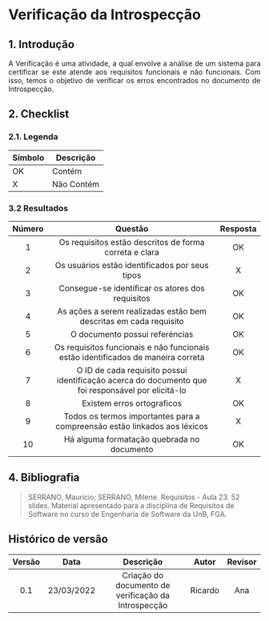 # Verificação da Introspecção

## 1. Introdução
<p style="text-align: justify;"> A Verificação é uma atividade, a qual envolve a análise de um sistema para certificar se este atende aos requisitos funcionais e não funcionais. Com isso, temos o objetivo de verificar os erros encontrados no documento de Introspecção.
</p>

## 2. Checklist

### 2.1. Legenda
|Símbolo|Descrição|
|--|--|
|OK|Contém|
|X|Não Contém|

### 3.2 Resultados

|Número|Questão|Resposta|
|:-:|:-:|:-:|
|1|Os requisitos estão descritos de forma correta e clara|OK|
|2|Os usuários estão identificados por seus tipos|X|
|3|Consegue-se identificar os atores dos requisitos|OK|
|4|As ações a serem realizadas estão bem descritas em cada requisito|OK|
|5|O documento possui referéncias|OK|
|6|Os requisitos funcionais e não funcionais estão identificados de maneira correta|OK|
|7|O ID de cada requisito possui identificação acerca do documento que foi responsável por elicitá-lo|X|
|8|Existem erros ortograficos|OK|
|9|Todos os termos importantes para a compreensão estão linkados aos léxicos|X|
|10|Há alguma formatação quebrada no documento|OK|


## 4. Bibliografia

> SERRANO, Maurício; SERRANO, Milene. Requisitos - Aula 23. 52 slides. Material apresentado para a disciplina de Requisitos de Software no curso de Engenharia de Software da UnB, FGA.

## Histórico de versão

|Versão | Data | Descrição | Autor|  Revisor |
| :--: | :--: | :--: | :--: | :--:  |
| 0.1 | 23/03/2022  | Criação do documento de verificação da Introspecção | Ricardo | Ana |